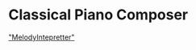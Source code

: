 # Classical Piano Composer

["MelodyIntepretter"](https://flamboyant-torvalds-767f44.netlify.com/ "MelodyIntepretter live application")
